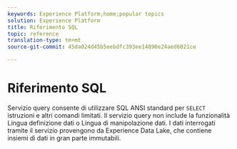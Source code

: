 ```yaml
---
keywords: Experience Platform;home;popular topics
solution: Experience Platform
title: Riferimento SQL
topic: reference
translation-type: tm+mt
source-git-commit: 45da024d45b5eebdfc393ee14890e24aed6021ce

---
```



# Riferimento SQL

Servizio query consente di utilizzare SQL ANSI standard per `SELECT` istruzioni e altri comandi limitati. Il servizio query non include la funzionalità Lingua definizione dati o Lingua di manipolazione dati. I dati interrogati tramite il servizio provengono da Experience Data Lake, che contiene insiemi di dati in gran parte immutabili.
